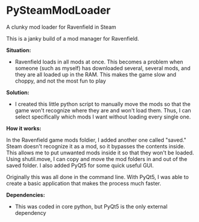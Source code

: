 # PySteamModLoader
A clunky mod loader for Ravenfield in Steam

This is a janky build of a mod manager for Ravenfield.

<b>Situation:</b>
- Ravenfield loads in all mods at once. This becomes a problem when someone (such as myself) has downloaded several, several mods, and they are all loaded up in the RAM. This makes the game slow and choppy, and not the most fun to play

<b>Solution:</b>
- I created this little python script to manually move the mods so that the game won't recognize where they are and won't load them. Thus, I can select specifically which mods I want without loading every single one.

<b>How it works:</b>

In the Ravenfield game mods foldier, I added another one called "saved." Steam doesn't recognize it as a mod, so it bypasses the contents inside. This allows me to put unwanted mods inside it so that they won't be loaded.
Using shutil.move, I can copy and move the mod folders in and out of the saved folder. I also added PyQt5 for some quick useful GUI.

Originally this was all done in the command line. With PyQt5, I was able to create a basic application that makes the process much faster.

<b>Dependencies:</b>
- This was coded in core python, but PyQt5 is the only external dependency


